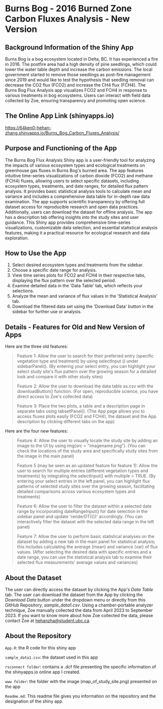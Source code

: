 # Burns Bog - 2016 Burned Zone Carbon Fluxes Analysis - New Version
## Background Information of the Shiny App
Burns Bog is a bog ecosystem located in Delta, BC. It has experienced a fire in 2016. The postfire area had a high density of pine seedlings, which could lower the water table depth and increase the carbon emissions. The local government started to remove those seedlings as post-fire management since 2019 and would like to test the hypothesis that seedling removal can decrease the CO2 flux (FCO2) and increase the CH4 flux (FCH4). The Burns Bog Flux Analysis app visualizes FCO2 and FCH4 in response to various treatments in bog ecosystems. Users can interact with field data collected by Zoe, ensuring transparency and promoting open science. 

## The Online App Link (shinyapps.io)
https://64ken0-hehan-zhang.shinyapps.io/Burns_Bog_Carbon_Fluxes_Analysis/

## Purpose and Functioning of the App

The Burns Bog Flux Analysis Shiny app is a user-friendly tool for analyzing the impacts of various ecosystem types and ecological treatments on greenhouse gas fluxes in Burns Bog's burned area. The app features intuitive time-series visualizations of carbon dioxide (FCO2) and methane (FCH4) fluxes, allowing users to select specific datasets, including ecosystem types, treatments, and date ranges, for detailed flux pattern analysis. It provides basic statistical analysis tools to calculate mean and variance and includes a comprehensive data table for in-depth raw data examination. The app supports scientific transparency by offering full dataset access for reproducible research and open data practices. Additionally, users can download the dataset for offline analysis. The app has a description tab offering insights into the study sites and user guidance. This Shiny app provides comprehensive time-series visualizations, customizable data selection, and essential statistical analysis features, making it a practical resource for ecological research and data exploration.

## How to Use the App

1) Select desired ecosystem types and treatments from the sidebar. 
2) Choose a specific date range for analysis. 
3) View time series plots for FCO2 and FCH4 in their respective tabs, displaying the flux pattern over the selected period. 
4) Examine detailed data in the 'Data Table' tab, which reflects your selections. 
5) Analyze the mean and variance of flux values in the 'Statistical Analysis' tab. 
6) Download the filtered data set using the 'Download Data' button in the sidebar for further use or analysis.
   
## Details - Features for Old and New Version of Apps

Here are the three old features:

> Feature 1: Allow the user to search for their preferred entry (specific vegetation type and treatment) by using selectInput () under sidebarPanel(). (By entering your select entry, you can highlight your select study site's flux pattern over the growing season for a detailed look and compare it with other study sites)
> 
> Feature 2: Allow the user to download the data table as.csv with the downloadButton() function. (For open, reproducible science, you have direct access to Zoe's collected data)
> 
> Feature 3: Place the two plots, a table and a description page in separate tabs using tabsetPanel(). (The App page allows you to access fluxes plots easily (FCO2 and FCH4), the dataset and the App description by clicking different tabs on the app)

Here are the four new features:

> Feature 4: Allow the user to visually locate the study site by adding an image to the UI by using img(src = "imagename.png"). (You can check the locations of the study area and specifically study sites from the image in the main panel)
>
>  Feature 5 (may be seen as an updated feature for feature 1): Allow the user to search for multiple entries (different vegetation types and treatments) by integrating the selectInput() with multiple = TRUE. (By entering your select entries in the left panel, you can highlight flux patterns of selected study sites over the growing season, facilitating detailed comparisons across various ecosystem types and treatments)
>
>  Feature 6: Allow the user to filter the dataset within a selected date range by incorporating dateRangeInput() for date selection in the sidebar panel and update 'renderDT({})' accordingly. (You can interactively filter the dataset with the selected data range in the left panel)
>
> Feature 7: Allow the user to perform basic statistical analyses on the dataset by adding a new tab in the main panel for statistical analysis; this includes calculating the average (mean) and variance (var) of flux values. (After selecting the desired data with specific entries and a date range, you can use the statistical analysis tab to examine their selected flux measurements' average values and variances)
> 
## About the Dataset
The user can directly access the dataset by clicking the App's _Data Table_ tab. The user can download the dataset from the App by clicking the _Download Data_ button under the dropdown menu or directly from this GitHub Repository, _sample_data1.csv_. Using a chamber-portable analyzer technique, Zoe manually collected the data from April 2023 to September 2023. If you want to know more about how Zoe collected the data, please contact Zoe at hehanzha@student.ubc.ca.
## About the Repository
`App.R`: the R code for this shiny app

`sample_data1.csv`: the dataset used in this app

`rsconnect folder`: contains a .dcf file presenting the specific information of the shinyapps.io online app I created.

`www folder`: the folder with the image (map_of_study_site.png) presented on the app

`Readme.md`: This readme file gives you information on the repository and the designation of the shiny app.
